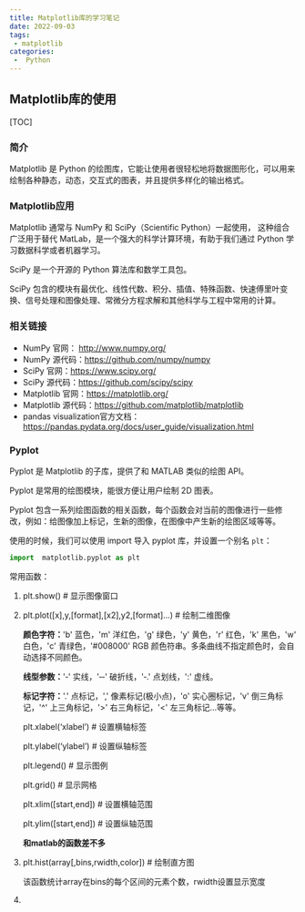 ```yaml
---
title: Matplotlib库的学习笔记
date: 2022-09-03
tags:
 - matplotlib
categories:
 -  Python
---
```


## Matplotlib库的使用

[TOC]

### 简介

Matplotlib 是 Python 的绘图库，它能让使用者很轻松地将数据图形化，可以用来绘制各种静态，动态，交互式的图表，并且提供多样化的输出格式。

### Matplotlib应用

Matplotlib 通常与 NumPy 和 SciPy（Scientific Python）一起使用， 这种组合广泛用于替代 MatLab，是一个强大的科学计算环境，有助于我们通过 Python 学习数据科学或者机器学习。

SciPy 是一个开源的 Python 算法库和数学工具包。

SciPy 包含的模块有最优化、线性代数、积分、插值、特殊函数、快速傅里叶变换、信号处理和图像处理、常微分方程求解和其他科学与工程中常用的计算。

### 相关链接

* NumPy 官网： <http://www.numpy.org/>
* NumPy 源代码：<https://github.com/numpy/numpy>
* SciPy 官网：<https://www.scipy.org/>
* SciPy 源代码：<https://github.com/scipy/scipy>
* Matplotlib 官网：<https://matplotlib.org/>
* Matplotlib 源代码：<https://github.com/matplotlib/matplotlib>
* pandas visualization官方文档：<https://pandas.pydata.org/docs/user_guide/visualization.html>

### Pyplot

Pyplot 是 Matplotlib 的子库，提供了和 MATLAB 类似的绘图 API。

Pyplot 是常用的绘图模块，能很方便让用户绘制 2D 图表。

Pyplot 包含一系列绘图函数的相关函数，每个函数会对当前的图像进行一些修改，例如：给图像加上标记，生新的图像，在图像中产生新的绘图区域等等。

使用的时候，我们可以使用 import 导入 pyplot 库，并设置一个别名 `plt`：

```python
import  matplotlib.pyplot as plt
```

常用函数：

1. plt.show() # 显示图像窗口

2. plt.plot([x],y,[format],[x2],y2,[format]…) # 绘制二维图像

   **颜色字符：**'b' 蓝色，'m' 洋红色，'g' 绿色，'y' 黄色，'r' 红色，'k' 黑色，'w' 白色，'c' 青绿色，'#008000' RGB 颜色符串。多条曲线不指定颜色时，会自动选择不同颜色。

   **线型参数：**'‐' 实线，'‐‐' 破折线，'‐.' 点划线，':' 虚线。

   **标记字符：**'.' 点标记，',' 像素标记(极小点)，'o' 实心圈标记，'v' 倒三角标记，'^' 上三角标记，'>' 右三角标记，'<' 左三角标记...等等。

   plt.xlabel(‘xlabel’) # 设置横轴标签

   plt.ylabel(‘ylabel’) # 设置纵轴标签

   plt.legend() # 显示图例

   plt.grid() # 显示网格

   plt.xlim([start,end]) # 设置横轴范围

   plt.ylim([start,end]) # 设置纵轴范围

   **和matlab的函数差不多**

3. plt.hist(array[,bins,rwidth,color]) # 绘制直方图

   该函数统计array在bins的每个区间的元素个数，rwidth设置显示宽度

4. 
